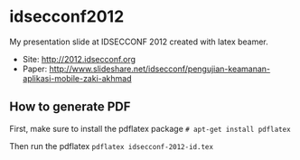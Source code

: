 idsecconf2012
=============

My presentation slide at IDSECCONF 2012 created with latex beamer. 

- Site: http://2012.idsecconf.org 
- Paper: http://www.slideshare.net/idsecconf/pengujian-keamanan-aplikasi-mobile-zaki-akhmad

How to generate PDF
-------------------

First, make sure to install the pdflatex package
``# apt-get install pdflatex``

Then run the pdflatex
``pdflatex idsecconf-2012-id.tex``

